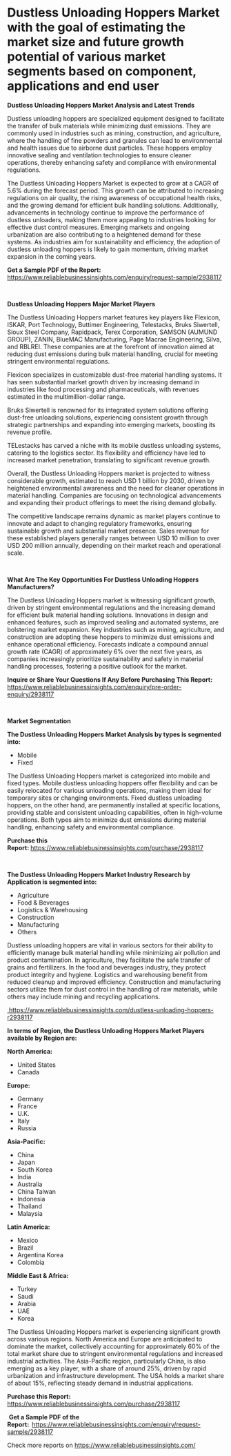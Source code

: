 <p><h1>Dustless Unloading Hoppers Market with the goal of estimating the market size and future growth potential of various market segments based on component, applications and end user</h1></p><p><strong>Dustless Unloading Hoppers Market Analysis and Latest Trends</strong></p>
<p><p>Dustless unloading hoppers are specialized equipment designed to facilitate the transfer of bulk materials while minimizing dust emissions. They are commonly used in industries such as mining, construction, and agriculture, where the handling of fine powders and granules can lead to environmental and health issues due to airborne dust particles. These hoppers employ innovative sealing and ventilation technologies to ensure cleaner operations, thereby enhancing safety and compliance with environmental regulations.</p><p>The Dustless Unloading Hoppers Market is expected to grow at a CAGR of 5.6% during the forecast period. This growth can be attributed to increasing regulations on air quality, the rising awareness of occupational health risks, and the growing demand for efficient bulk handling solutions. Additionally, advancements in technology continue to improve the performance of dustless unloaders, making them more appealing to industries looking for effective dust control measures. Emerging markets and ongoing urbanization are also contributing to a heightened demand for these systems. As industries aim for sustainability and efficiency, the adoption of dustless unloading hoppers is likely to gain momentum, driving market expansion in the coming years.</p></p>
<p><strong>Get a Sample PDF of the Report:&nbsp;</strong> <a href="https://www.reliablebusinessinsights.com/enquiry/request-sample/2938117?utm_campaign=3383&utm_medium=2&utm_source=Github&utm_content=ia&utm_term=14032025&utm_id=dustless-unloading-hoppers">https://www.reliablebusinessinsights.com/enquiry/request-sample/2938117</a></p>
<p>&nbsp;</p>
<p><strong>Dustless Unloading Hoppers Major Market Players</strong></p>
<p><p>The Dustless Unloading Hoppers market features key players like Flexicon, ISKAR, Port Technology, Buttimer Engineering, Telestacks, Bruks Siwertell, Sioux Steel Company, Rapidpack, Terex Corporation, SAMSON (AUMUND GROUP), ZANIN, BlueMAC Manufacturing, Page Macrae Engineering, Silva, and RBLREI. These companies are at the forefront of innovation aimed at reducing dust emissions during bulk material handling, crucial for meeting stringent environmental regulations.</p><p>Flexicon specializes in customizable dust-free material handling systems. It has seen substantial market growth driven by increasing demand in industries like food processing and pharmaceuticals, with revenues estimated in the multimillion-dollar range. </p><p>Bruks Siwertell is renowned for its integrated system solutions offering dust-free unloading solutions, experiencing consistent growth through strategic partnerships and expanding into emerging markets, boosting its revenue profile.</p><p>TELestacks has carved a niche with its mobile dustless unloading systems, catering to the logistics sector. Its flexibility and efficiency have led to increased market penetration, translating to significant revenue growth.</p><p>Overall, the Dustless Unloading Hoppers market is projected to witness considerable growth, estimated to reach USD 1 billion by 2030, driven by heightened environmental awareness and the need for cleaner operations in material handling. Companies are focusing on technological advancements and expanding their product offerings to meet the rising demand globally.</p><p>The competitive landscape remains dynamic as market players continue to innovate and adapt to changing regulatory frameworks, ensuring sustainable growth and substantial market presence. Sales revenue for these established players generally ranges between USD 10 million to over USD 200 million annually, depending on their market reach and operational scale.</p></p>
<p>&nbsp;</p>
<p><strong>What Are The Key Opportunities For Dustless Unloading Hoppers Manufacturers?</strong></p>
<p><p>The Dustless Unloading Hoppers market is witnessing significant growth, driven by stringent environmental regulations and the increasing demand for efficient bulk material handling solutions. Innovations in design and enhanced features, such as improved sealing and automated systems, are bolstering market expansion. Key industries such as mining, agriculture, and construction are adopting these hoppers to minimize dust emissions and enhance operational efficiency. Forecasts indicate a compound annual growth rate (CAGR) of approximately 6% over the next five years, as companies increasingly prioritize sustainability and safety in material handling processes, fostering a positive outlook for the market.</p></p>
<p><strong>Inquire or Share Your Questions If Any Before Purchasing This Report:</strong> <a href="https://www.reliablebusinessinsights.com/enquiry/pre-order-enquiry/2938117?utm_campaign=3383&utm_medium=2&utm_source=Github&utm_content=ia&utm_term=14032025&utm_id=dustless-unloading-hoppers">https://www.reliablebusinessinsights.com/enquiry/pre-order-enquiry/2938117</a></p>
<p>&nbsp;</p>
<p><strong>Market Segmentation</strong></p>
<p><strong>The Dustless Unloading Hoppers Market Analysis by types is segmented into:</strong></p>
<p><ul><li>Mobile</li><li>Fixed</li></ul></p>
<p><p>The Dustless Unloading Hoppers market is categorized into mobile and fixed types. Mobile dustless unloading hoppers offer flexibility and can be easily relocated for various unloading operations, making them ideal for temporary sites or changing environments. Fixed dustless unloading hoppers, on the other hand, are permanently installed at specific locations, providing stable and consistent unloading capabilities, often in high-volume operations. Both types aim to minimize dust emissions during material handling, enhancing safety and environmental compliance.</p></p>
<p><strong>Purchase this Report:&nbsp;</strong><a href="https://www.reliablebusinessinsights.com/purchase/2938117?utm_campaign=3383&utm_medium=2&utm_source=Github&utm_content=ia&utm_term=14032025&utm_id=dustless-unloading-hoppers">https://www.reliablebusinessinsights.com/purchase/2938117</a></p>
<p>&nbsp;</p>
<p><strong>The Dustless Unloading Hoppers Market Industry Research by Application is segmented into:</strong></p>
<p><ul><li>Agriculture</li><li>Food & Beverages</li><li>Logistics & Warehousing</li><li>Construction</li><li>Manufacturing</li><li>Others</li></ul></p>
<p><p>Dustless unloading hoppers are vital in various sectors for their ability to efficiently manage bulk material handling while minimizing air pollution and product contamination. In agriculture, they facilitate the safe transfer of grains and fertilizers. In the food and beverages industry, they protect product integrity and hygiene. Logistics and warehousing benefit from reduced cleanup and improved efficiency. Construction and manufacturing sectors utilize them for dust control in the handling of raw materials, while others may include mining and recycling applications.</p></p>
<p><a href="https://www.reliablebusinessinsights.com/dustless-unloading-hoppers-r2938117?utm_campaign=3383&utm_medium=2&utm_source=Github&utm_content=ia&utm_term=14032025&utm_id=dustless-unloading-hoppers">&nbsp;https://www.reliablebusinessinsights.com/dustless-unloading-hoppers-r2938117</a></p>
<p><strong>In terms of Region, the Dustless Unloading Hoppers Market Players available by Region are:</strong></p>
<p>
    <p> <strong> North America: </strong>
        <ul>
            <li>United States</li>
            <li>Canada</li>
        </ul>
        </p> 
    <p> <strong> Europe: </strong>
        <ul>
            <li>Germany</li>
            <li>France</li>
            <li>U.K.</li>
            <li>Italy</li>
            <li>Russia</li>
        </ul>
        </p> 
    <p> <strong> Asia-Pacific: </strong>
        <ul>
            <li>China</li>
            <li>Japan</li>
            <li>South Korea</li>
            <li>India</li>
            <li>Australia</li>
            <li>China Taiwan</li>
            <li>Indonesia</li>
            <li>Thailand</li>
            <li>Malaysia</li>
        </ul>
        </p> 
    <p> <strong> Latin America: </strong>
        <ul>
            <li>Mexico</li>
            <li>Brazil</li>
            <li>Argentina Korea</li>
            <li>Colombia</li>
        </ul>
        </p> 
    <p> <strong> Middle East & Africa: </strong>
        <ul>
            <li>Turkey</li>
            <li>Saudi</li>
            <li>Arabia</li>
            <li>UAE</li>
            <li>Korea</li>
        </ul>
    </p>
    </p>
<p><p>The Dustless Unloading Hoppers market is experiencing significant growth across various regions. North America and Europe are anticipated to dominate the market, collectively accounting for approximately 60% of the total market share due to stringent environmental regulations and increased industrial activities. The Asia-Pacific region, particularly China, is also emerging as a key player, with a share of around 25%, driven by rapid urbanization and infrastructure development. The USA holds a market share of about 15%, reflecting steady demand in industrial applications.</p></p>
<p><strong>Purchase this Report: </strong><a href="https://www.reliablebusinessinsights.com/purchase/2938117?utm_campaign=3383&utm_medium=2&utm_source=Github&utm_content=ia&utm_term=14032025&utm_id=dustless-unloading-hoppers">https://www.reliablebusinessinsights.com/purchase/2938117</a></p>
<p>&nbsp;<strong>Get a Sample PDF of the Report:&nbsp;&nbsp;</strong><a href="https://www.reliablebusinessinsights.com/enquiry/request-sample/2938117?utm_campaign=3383&utm_medium=2&utm_source=Github&utm_content=ia&utm_term=14032025&utm_id=dustless-unloading-hoppers">https://www.reliablebusinessinsights.com/enquiry/request-sample/2938117</a></p>
<p><strong></strong></p>
<p>Check more reports on <a href="https://www.reliablebusinessinsights.com/?utm_campaign=3383&utm_medium=2&utm_source=Github&utm_content=ia&utm_term=14032025&utm_id=dustless-unloading-hoppers">https://www.reliablebusinessinsights.com/</a></p>